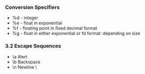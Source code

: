 ### Conversion Specifiers
- %d - integer
- %e - float in exponential
- %f - floating point in fixed decimal format
- %g - float in either exponential or fd format: depending on size

### 3.2 Escape Sequences
- \a Alert
- \b Backspace
- \n Newline
\
